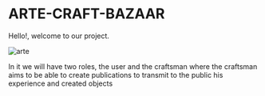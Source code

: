 # ARTE-CRAFT-BAZAAR

Hello!, welcome to our project.


![arte](https://user-images.githubusercontent.com/73003071/190669309-b7a71373-6ef4-4226-b8f7-3a7428b2ac1d.PNG)


In it we will have two roles, the user and the craftsman where the craftsman aims to be able to create publications to transmit to the public his experience and created objects
